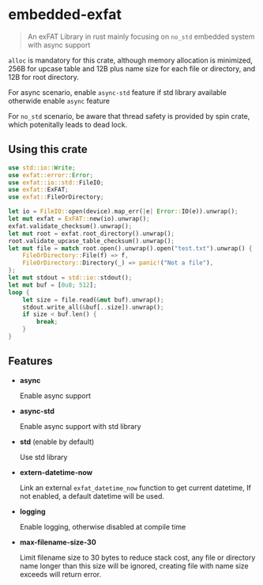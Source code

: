 embedded-exfat
==============

> An exFAT Library in rust mainly focusing on `no_std` embedded system with async support

`alloc` is mandatory for this crate, although memory allocation is minimized,
256B for upcase table and 12B plus name size for each file or directory,
and 12B for root directory.

For async scenario, enable `async-std` feature if std library available
otherwide enable `async` feature

For `no_std` scenario, be aware that thread safety is provided by spin crate,
which potenitally leads to dead lock.

Using this crate
----------------

```rust
use std::io::Write;
use exfat::error::Error;
use exfat::io::std::FileIO;
use exfat::ExFAT;
use exfat::FileOrDirectory;

let io = FileIO::open(device).map_err(|e| Error::IO(e)).unwrap();
let mut exfat = ExFAT::new(io).unwrap();
exfat.validate_checksum().unwrap();
let mut root = exfat.root_directory().unwrap();
root.validate_upcase_table_checksum().unwrap();
let mut file = match root.open().unwrap().open("test.txt").unwrap() {
    FileOrDirectory::File(f) => f,
    FileOrDirectory::Directory(_) => panic!("Not a file"),
};
let mut stdout = std::io::stdout();
let mut buf = [0u8; 512];
loop {
    let size = file.read(&mut buf).unwrap();
    stdout.write_all(&buf[..size]).unwrap();
    if size < buf.len() {
        break;
    }
}
```

Features
--------

* **async**

  Enable async support

* **async-std**

  Enable async support with std library

* **std** (enable by default)

  Use std library

* **extern-datetime-now**

  Link an external `exfat_datetime_now` function to get current datetime,
  If not enabled, a default datetime will be used.

* **logging**

  Enable logging, otherwise disabled at compile time

* **max-filename-size-30**

  Limit filename size to 30 bytes to reduce stack cost,
  any file or directory name longer than this size will be ignored,
  creating file with name size exceeds will return error.
